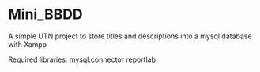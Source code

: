# Mini_BBDD
A simple UTN project to store titles and descriptions into a mysql database with Xampp

Required libraries:
mysql.connector
reportlab

